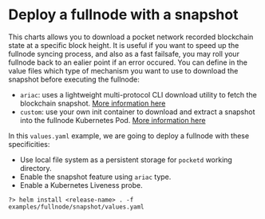 # Deploy a fullnode with a snapshot

This charts allows you to download a pocket network recorded blockchain state at a specific block height. It is
useful if you want to speed up the fullnode syncing process, and also as a fast failsafe, you may roll your
fullnode back to an ealier point if an error occured.
You can define in the value files which type of mechanism you want to use to download the snapshot before
executing the fullnode:
* `ariac`: uses a lightweight multi-protocol CLI download utility to fetch the blockchain snapshot. [More information here](https://github.com/eddyzags/pocket-network-helm-chart/blob/main/values.yaml#L1299-L1333)
* `custom`: use your own init container to download and extract a snapshot into the fullnode Kubernetes Pod. [More information here](https://github.com/eddyzags/pocket-network-helm-chart/blob/main/values.yaml#L1299-L1333)

In this `values.yaml` example, we are going to deploy a fullnode with these specificities:
* Use local file system as a persistent storage for `pocketd` working directory.
* Enable the snapshot feature using `ariac` type.
* Enable a Kubernetes Liveness probe.

```shell
?> helm install <release-name> . -f examples/fullnode/snapshot/values.yaml
```
